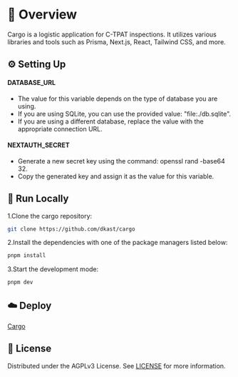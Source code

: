 # 📌 Overview

Cargo is a logistic application for C-TPAT inspections. It utilizes various libraries and tools such as Prisma, Next.js, React, Tailwind CSS, and more.

## ⚙️ Setting Up

#### DATABASE_URL

- The value for this variable depends on the type of database you are using.
- If you are using SQLite, you can use the provided value: "file:./db.sqlite".
- If you are using a different database, replace the value with the appropriate connection URL.

#### NEXTAUTH_SECRET

- Generate a new secret key using the command: openssl rand -base64 32.
- Copy the generated key and assign it as the value for this variable.

## 🚀 Run Locally

1.Clone the cargo repository:

```sh
git clone https://github.com/dkast/cargo
```

2.Install the dependencies with one of the package managers listed below:

```bash
pnpm install
```

3.Start the development mode:

```bash
pnpm dev
```

## ☁️ Deploy

[Cargo](https://cargohq.vercel.app/)

## 📄 License

Distributed under the AGPLv3 License. See [LICENSE](https://github.com/dkast/cargo/blob/main/LICENSE) for more information.
